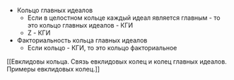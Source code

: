 - Кольцо главных идеалов
	- Если в целостном кольце каждый идеал является главным - то это кольцо главных идеалов - КГИ
	- Z - КГИ
- Факториальность кольца главных идеалов
	- Если кольцо  - КГИ, то это кольцо факториальное



[[Евклидовы кольца. Связь евклидовых колец и колец главных идеалов. Примеры евклидовых колец.]]